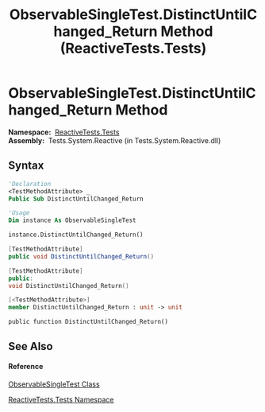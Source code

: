 ﻿---
title: ObservableSingleTest.DistinctUntilChanged_Return Method  (ReactiveTests.Tests)
TOCTitle: DistinctUntilChanged_Return Method
ms:assetid: M:ReactiveTests.Tests.ObservableSingleTest.DistinctUntilChanged_Return
ms:mtpsurl: https://msdn.microsoft.com/en-us/library/reactivetests.tests.observablesingletest.distinctuntilchanged_return(v=VS.103)
ms:contentKeyID: 36620009
ms.date: 06/28/2011
mtps_version: v=VS.103
f1_keywords:
- ReactiveTests.Tests.ObservableSingleTest.DistinctUntilChanged_Return
dev_langs:
- CSharp
- JScript
- VB
- FSharp
- c++
---

# ObservableSingleTest.DistinctUntilChanged\_Return Method

**Namespace:**  [ReactiveTests.Tests](hh289046\(v=vs.103\).md)  
**Assembly:**  Tests.System.Reactive (in Tests.System.Reactive.dll)

## Syntax

``` vb
'Declaration
<TestMethodAttribute> _
Public Sub DistinctUntilChanged_Return
```

``` vb
'Usage
Dim instance As ObservableSingleTest

instance.DistinctUntilChanged_Return()
```

``` csharp
[TestMethodAttribute]
public void DistinctUntilChanged_Return()
```

``` c++
[TestMethodAttribute]
public:
void DistinctUntilChanged_Return()
```

``` fsharp
[<TestMethodAttribute>]
member DistinctUntilChanged_Return : unit -> unit 
```

``` jscript
public function DistinctUntilChanged_Return()
```

## See Also

#### Reference

[ObservableSingleTest Class](hh315143\(v=vs.103\).md)

[ReactiveTests.Tests Namespace](hh289046\(v=vs.103\).md)

